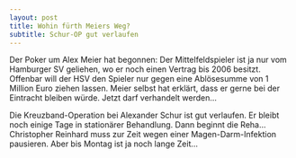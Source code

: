 ```yaml
---
layout: post
title: Wohin fürth Meiers Weg?
subtitle: Schur-OP gut verlaufen
---
```


Der Poker um Alex Meier hat begonnen: Der Mittelfeldspieler ist ja nur vom Hamburger SV geliehen, wo er noch einen Vertrag bis 2006 besitzt. Offenbar will der HSV den Spieler nur gegen eine Ablösesumme von 1 Million Euro ziehen lassen. Meier selbst hat erklärt, dass er gerne bei der Eintracht bleiben würde. Jetzt darf verhandelt werden...

Die Kreuzband-Operation bei Alexander Schur ist gut verlaufen. Er bleibt noch einige Tage in stationärer Behandlung. Dann beginnt die Reha...  
Christopher Reinhard muss zur Zeit wegen einer Magen-Darm-Infektion pausieren. Aber bis Montag ist ja noch lange Zeit...
